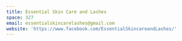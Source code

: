 ```yaml
---
title: Essential Skin Care and Lashes
space: 327
email: essentialskincarelashes@gmail.com
website: 'https://www.facebook.com/EssentialSkincareandLashes/'
---
```


